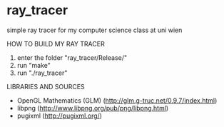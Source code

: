 # ray_tracer
simple ray tracer for my computer science class at uni wien

HOW TO BUILD MY RAY TRACER
1. enter the folder "ray_tracer/Release/"
2. run "make"
3. run "./ray_tracer"

LIBRARIES AND SOURCES
* OpenGL Mathematics (GLM)
(http://glm.g-truc.net/0.9.7/index.html)
* libpng 
(http://www.libpng.org/pub/png/libpng.html)
* pugixml 
(http://pugixml.org/)
